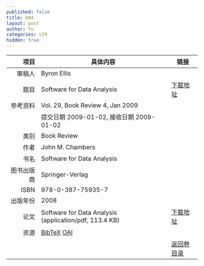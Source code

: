 ```yaml
---
published: false
title: b04
layout: post
author: Yu
categories: v29
hidden: true
---
```


| 项目 | 具体内容 | 链接 |
|---:|---|---|
| 审稿人 | Byron Ellis| |
| 题目 |Software for Data Analysis | [下载地址](http://www.jstatsoft.org/v29/b04/paper) |
| 参考资料 |Vol. 29, Book Review 4, Jan 2009 | |
| | 提交日期 2009-01-02, 接收日期 2009-01-02| | 
| 类别 | Book Review| |
| 作者 | John M. Chambers| |
| 书名| Software for Data Analysis| |
| 图书出版商 | Springer-Verlag| |
| ISBN | 978-0-387-75935-7| |
| 出版年份 | 2008| |
| 论文 | Software for Data Analysis  (application/pdf, 113.4 KB)| [下载地址](http://www.jstatsoft.org/v29/b04/paper) |
| 资源 | [BibTeX](http://www.jstatsoft.org/v29/b04/bibtex) [OAI](http://www.jstatsoft.org/oai?verb=GetRecord&identifier=oai.jstatsoft/v29/b04&prefix=oai_dc)| |
| |  | [返回卷目录]({{site.baseurl}}/volume/v29.html) |